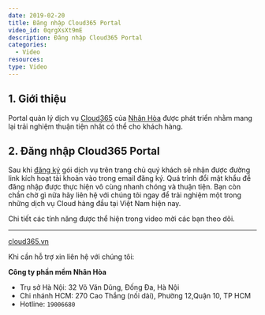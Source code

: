 ```yaml
---
date: 2019-02-20
title: Đăng nhập Cloud365 Portal
video_id: 0qrgXsXt9mE
description: Đăng nhập Cloud365 Portal
categories:
  - Video
resources:
type: Video
---
```


## 1. Giới thiệu 

Portal quản lý dịch vụ  <a href="https://cloud365.vn/" target="_blank">Cloud365</a> của <a href="https://nhanhoa.com/" target="_blank">Nhân Hòa</a> được phát triển nhằm mang lại trải nghiệm thuận tiện nhất có thể cho khách hàng.

## 2. Đăng nhập Cloud365 Portal

Sau khi <a href="https://nhanhoa.com/may-chu/dich-vu-bo-sung-clous-vps.html" target="_blank">đăng ký</a> gói dịch vụ trên trang chủ quý khách sẽ nhận được đường link kích hoạt tài khoản vào trong email đăng ký. Quá trình đổi mật khẩu để đăng nhập được thực hiện vô cùng nhanh chóng và thuận tiện. 
Bạn còn chần chờ gì nữa hãy liên hệ với chúng tôi ngay để trải nghiệm một trong những dịch vụ Cloud hàng đầu tại Việt Nam hiện nay. 

Chi tiết các tính năng được thể hiện trong video mời các bạn theo dõi.

---
<a href="https://cloud365.vn/" target="_blank">cloud365.vn</a>

Khi cần hỗ trợ xin liên hệ với chúng tôi:

**Công ty phần mềm Nhân Hòa**
- Trụ sở Hà Nội: 32 Võ Văn Dũng, Đống Đa, Hà Nội
- Chi nhánh HCM: 270 Cao Thắng (nối dài), Phường 12,Quận 10, TP HCM
- Hotline: `19006680`
